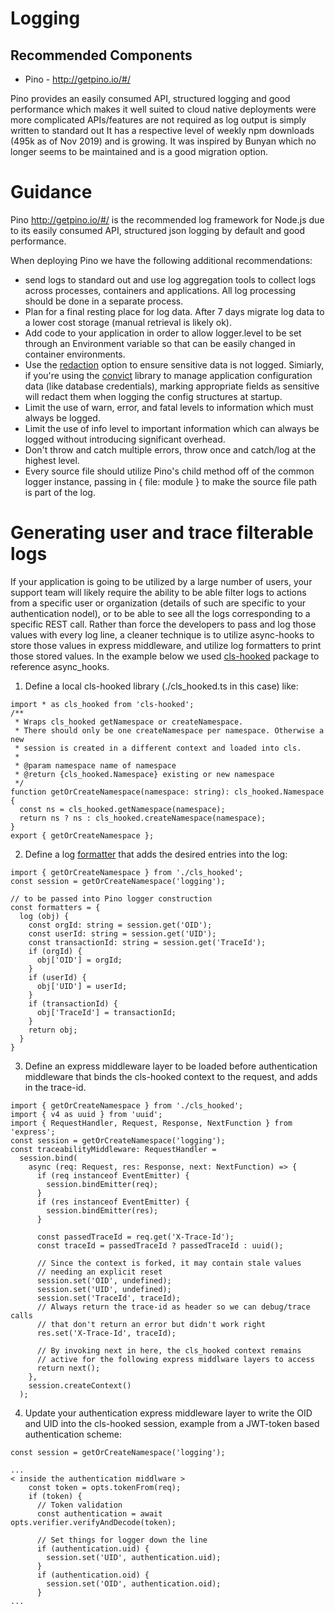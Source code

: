 # Logging

## Recommended Components

- Pino - http://getpino.io/#/

Pino provides an easily consumed API, structured logging and good performance
which makes it well suited to cloud native deployments were more complicated
APIs/features are not required as log output is simply written to standard out
It has a respective level of weekly npm downloads (495k as of Nov 2019)
and is growing. It was inspired by Bunyan which no longer seems to be maintained
and is a good migration option.

# Guidance

Pino http://getpino.io/#/ is the recommended log framework for Node.js due
to its easily consumed API, structured json logging by default
and good performance.

When deploying Pino we have the following additional recommendations:

- send logs to standard out and use log aggregation tools to collect
  logs across processes, containers and applications. All log processing
  should be done in a separate process.
- Plan for a final resting place for log data. After 7 days migrate
  log data to a lower cost storage (manual retrieval is likely ok).
- Add code to your application in order to allow logger.level
  to be set through an Environment variable so that can be easily
  changed in container environments.
- Use the [redaction](https://github.com/pinojs/pino/blob/HEAD/docs/redaction.md)
  option to ensure sensitive data is not logged.  Simiarly, if you're using the
  [convict](https://www.npmjs.com/package/convict) library to manage application
  configuration data (like database credentials), marking appropriate fields as
  sensitive will redact them when logging the config structures at startup.
- Limit the use of warn, error, and fatal levels to information
  which must always be logged.
- Limit the use of info level to important information which can
  always be logged without introducing significant overhead.
- Don't throw and catch multiple errors, throw once and catch/log at the
  highest level.
- Every source file should utilize Pino's child method off of the common logger
  instance, passing in { file: module } to make the source file path is part of 
  the log.

# Generating user and trace filterable logs

If your application is going to be utilized by a large number of users, your 
support team will likely require the ability to be able filter logs to actions 
from a specific user or organization (details of such are specific to your 
authentication nodel), or to be able to see all the logs corresponding to a 
specific REST call. Rather than force the developers to pass and log those values 
with every log line, a cleaner technique is to utilize async-hooks to store those 
values in express middleware, and utilize log formatters to print those stored 
values.  In the example below we used 
[cls-hooked](https://www.npmjs.com/package/cls-hooked) package to reference 
async_hooks.

1) Define a local cls-hooked library (./cls_hooked.ts in this case) like:
```
import * as cls_hooked from 'cls-hooked';
/**
 * Wraps cls_hooked getNamespace or createNamespace.
 * There should only be one createNamespace per namespace. Otherwise a new
 * session is created in a different context and loaded into cls.
 *
 * @param namespace name of namespace
 * @return {cls_hooked.Namespace} existing or new namespace
 */
function getOrCreateNamespace(namespace: string): cls_hooked.Namespace {
  const ns = cls_hooked.getNamespace(namespace);
  return ns ? ns : cls_hooked.createNamespace(namespace);
}
export { getOrCreateNamespace };
```

2) Define a log [formatter](https://getpino.io/#/docs/api?id=formatters-object)
that adds the desired entries into the log:
```
import { getOrCreateNamespace } from './cls_hooked';
const session = getOrCreateNamespace('logging');

// to be passed into Pino logger construction
const formatters = {
  log (obj) {
    const orgId: string = session.get('OID');
    const userId: string = session.get('UID');
    const transactionId: string = session.get('TraceId');
    if (orgId) {
      obj['OID'] = orgId;
    }
    if (userId) {
      obj['UID'] = userId;
    }
    if (transactionId) {
      obj['TraceId'] = transactionId;
    }
    return obj;
  }
}
```

3) Define an express middleware layer to be loaded before authentication
middleware that binds the cls-hooked context to the request, 
and adds in the trace-id.
```
import { getOrCreateNamespace } from './cls_hooked';
import { v4 as uuid } from 'uuid';
import { RequestHandler, Request, Response, NextFunction } from 'express';
const session = getOrCreateNamespace('logging');
const traceabilityMiddleware: RequestHandler =
  session.bind(
    async (req: Request, res: Response, next: NextFunction) => {
      if (req instanceof EventEmitter) {
        session.bindEmitter(req);
      }
      if (res instanceof EventEmitter) {
        session.bindEmitter(res);
      }

      const passedTraceId = req.get('X-Trace-Id');
      const traceId = passedTraceId ? passedTraceId : uuid();

      // Since the context is forked, it may contain stale values
      // needing an explicit reset
      session.set('OID', undefined);
      session.set('UID', undefined);
      session.set('TraceId', traceId);
      // Always return the trace-id as header so we can debug/trace calls
      // that don't return an error but didn't work right
      res.set('X-Trace-Id', traceId);

      // By invoking next in here, the cls_hooked context remains
      // active for the following express middlware layers to access
      return next();
    },
    session.createContext()
  );
```

4) Update your authentication express middleware layer to write the OID and UID
into the cls-hooked session, example from a JWT-token based authentication scheme:
```
const session = getOrCreateNamespace('logging');

...
< inside the authentication middlware >
    const token = opts.tokenFrom(req);
    if (token) {
      // Token validation
      const authentication = await opts.verifier.verifyAndDecode(token);

      // Set things for logger down the line
      if (authentication.uid) {
        session.set('UID', authentication.uid);
      }
      if (authentication.oid) {
        session.set('OID', authentication.oid);
      }
...
```
